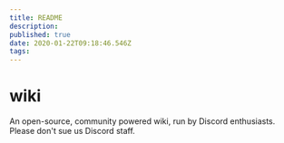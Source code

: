 ```yaml
---
title: README
description: 
published: true
date: 2020-01-22T09:18:46.546Z
tags: 
---
```


# wiki

An open-source, community powered wiki, run by Discord enthusiasts. Please don't sue us Discord staff.
